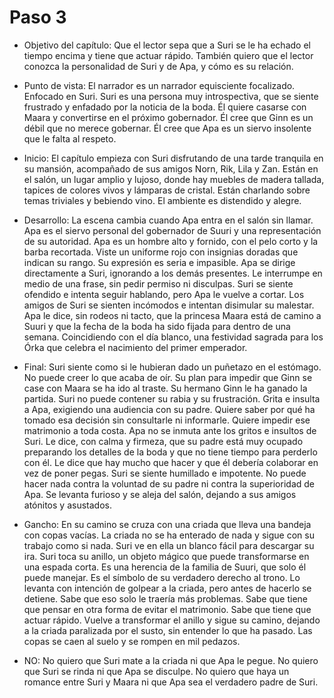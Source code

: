 # Paso 3

- Objetivo del capítulo: Que el lector sepa que a Suri se le ha echado el tiempo encima y tiene que actuar rápido. También quiero que el lector conozca la personalidad de Suri y de Apa, y cómo es su relación.
    
- Punto de vista: El narrador es un narrador equisciente focalizado. Enfocado en Suri. Suri es una persona muy introspectiva, que se siente frustrado y enfadado por la noticia de la boda. Él quiere casarse con Maara y convertirse en el próximo gobernador. Él cree que Ginn es un débil que no merece gobernar. Él cree que Apa es un siervo insolente que le falta al respeto.

- Inicio: El capítulo empieza con Suri disfrutando de una tarde tranquila en su mansión, acompañado de sus amigos Norn, Rik, Lila y Zan. Están en el salón, un lugar amplio y lujoso, donde hay muebles de madera tallada, tapices de colores vivos y lámparas de cristal. Están charlando sobre temas triviales y bebiendo vino. El ambiente es distendido y alegre.

- Desarrollo: La escena cambia cuando Apa entra en el salón sin llamar. Apa es el siervo personal del gobernador de Suuri y una representación de su autoridad. Apa es un hombre alto y fornido, con el pelo corto y la barba recortada. Viste un uniforme rojo con insignias doradas que indican su rango. Su expresión es seria e impasible. Apa se dirige directamente a Suri, ignorando a los demás presentes. Le interrumpe en medio de una frase, sin pedir permiso ni disculpas. Suri se siente ofendido e intenta seguir hablando, pero Apa le vuelve a cortar. Los amigos de Suri se sienten incómodos e intentan disimular su malestar. Apa le dice, sin rodeos ni tacto, que la princesa Maara está de camino a Suuri y que la fecha de la boda ha sido fijada para dentro de una semana. Coincidiendo con el día blanco, una festividad sagrada para los Órka que celebra el nacimiento del primer emperador.

- Final: Suri siente como si le hubieran dado un puñetazo en el estómago. No puede creer lo que acaba de oír. Su plan para impedir que Ginn se case con Maara se ha ido al traste. Su hermano Ginn le ha ganado la partida. Suri no puede contener su rabia y su frustración. Grita e insulta a Apa, exigiendo una audiencia con su padre. Quiere saber por qué ha tomado esa decisión sin consultarle ni informarle. Quiere impedir ese matrimonio a toda costa. Apa no se inmuta ante los gritos e insultos de Suri. Le dice, con calma y firmeza, que su padre está muy ocupado preparando los detalles de la boda y que no tiene tiempo para perderlo con él. Le dice que hay mucho que hacer y que él debería colaborar en vez de poner pegas. Suri se siente humillado e impotente. No puede hacer nada contra la voluntad de su padre ni contra la superioridad de Apa. Se levanta furioso y se aleja del salón, dejando a sus amigos atónitos y asustados.

- Gancho: En su camino se cruza con una criada que lleva una bandeja con copas vacías. La criada no se ha enterado de nada y sigue con su trabajo como si nada. Suri ve en ella un blanco fácil para descargar su ira. Suri toca su anillo, un objeto mágico que puede transformarse en una espada corta. Es una herencia de la familia de Suuri, que solo él puede manejar. Es el símbolo de su verdadero derecho al trono. Lo levanta con intención de golpear a la criada, pero antes de hacerlo se detiene. Sabe que eso solo le traería más problemas. Sabe que tiene que pensar en otra forma de evitar el matrimonio. Sabe que tiene que actuar rápido. Vuelve a transformar el anillo y sigue su camino, dejando a la criada paralizada por el susto, sin entender lo que ha pasado. Las copas se caen al suelo y se rompen en mil pedazos.

- NO: No quiero que Suri mate a la criada ni que Apa le pegue. No quiero que Suri se rinda ni que Apa se disculpe. No quiero que haya un romance entre Suri y Maara ni que Apa sea el verdadero padre de Suri.